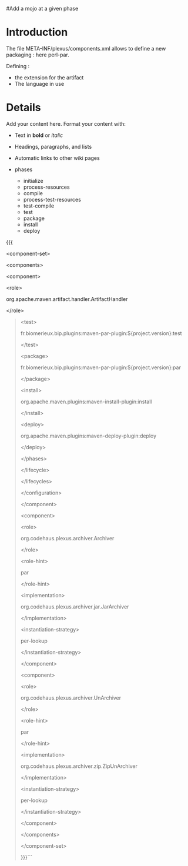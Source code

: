 #Add a mojo at a given phase

# Introduction #

The file META-INF/plexus/components.xml allows to define a new packaging :
here perl-par.

Defining :
  * the extension for the artifact
  * The language in use

# Details #

Add your content here.  Format your content with:
  * Text in **bold** or _italic_
  * Headings, paragraphs, and lists
  * Automatic links to other wiki pages

  * phases
    * initialize
    * process-resources
    * compile
    * process-test-resources
    * test-compile
    * test
    * package
    * install
    * deploy




{{{<?xml version="1.0" encoding="UTF-8"?>


&lt;component-set&gt;


> 

&lt;components&gt;


> > 

&lt;component&gt;


> > > 

&lt;role&gt;

org.apache.maven.artifact.handler.ArtifactHandler

&lt;/role&gt;


> > > <!--
> > > > We want to look this up by dependency-type and POM packaging 'par'

> > > -->
> > > 

&lt;role-hint&gt;

perl-par

&lt;/role-hint&gt;


> > > 

&lt;implementation&gt;

org.apache.maven.artifact.handler.DefaultArtifactHandler
> > > 

&lt;/implementation&gt;


> > > 

&lt;configuration&gt;


> > > > <!--
> > > > > This should always be consistent with the role-hint, to be safe.

> > > > -->
> > > > 

&lt;type&gt;

perl-par

&lt;/type&gt;


> > > > 

&lt;extension&gt;

par

&lt;/extension&gt;


> > > > 

&lt;packaging&gt;

perl-par

&lt;/packaging&gt;


> > > > 

&lt;language&gt;

perl

&lt;/language&gt;



> > > 

&lt;/configuration&gt;



> > 

&lt;/component&gt;




> 

&lt;component&gt;


> > 

&lt;role&gt;

org.apache.maven.lifecycle.mapping.LifecycleMapping

&lt;/role&gt;


> > 

&lt;role-hint&gt;

perl-par

&lt;/role-hint&gt;


> > 

&lt;implementation&gt;

org.apache.maven.lifecycle.mapping.DefaultLifecycleMapping
> > 

&lt;/implementation&gt;


> > 

&lt;configuration&gt;


> > > 

&lt;lifecycles&gt;


> > > > 

&lt;lifecycle&gt;


> > > > > 

&lt;id&gt;

default

&lt;/id&gt;




> 

&lt;phases&gt;


> > <!--
> > > 

&lt;initialize&gt;


> > > fr.biomerieux.bip.plugins:maven-par-plugin:${project.version}:inject-artifact-handler
> > > 

&lt;/initialize&gt;



> > -->
> > 

&lt;process-resources&gt;

org.apache.maven.plugins:maven-resources-plugin:resources
> > 

&lt;/process-resources&gt;


> > <!--
> > > 

&lt;compile&gt;

org.apache.maven.plugins:maven-compiler-plugin:compile
> > > 

&lt;/compile&gt;



> > -->
> > <!--
> > > 

&lt;process-test-resources&gt;

org.apache.maven.plugins:maven-resources-plugin:testResources

&lt;/process-test-resources&gt;


> > > 

&lt;test-compile&gt;

org.apache.maven.plugins:maven-compiler-plugin:testCompile

&lt;/test-compile&gt;


> > > 

&lt;test&gt;

org.apache.maven.plugins:maven-surefire-plugin:test

&lt;/test&gt;



> > -->
> > <!-- perl test running should go here -->
> > 

&lt;test&gt;

fr.biomerieux.bip.plugins:maven-par-plugin:${project.version}:test
> > 

&lt;/test&gt;


> > 

&lt;package&gt;

fr.biomerieux.bip.plugins:maven-par-plugin:${project.version}:par
> > 

&lt;/package&gt;


> > 

&lt;install&gt;

org.apache.maven.plugins:maven-install-plugin:install
> > 

&lt;/install&gt;


> > 

&lt;deploy&gt;

org.apache.maven.plugins:maven-deploy-plugin:deploy
> > 

&lt;/deploy&gt;



> 

&lt;/phases&gt;


> 

&lt;/lifecycle&gt;


> 

&lt;/lifecycles&gt;


> 

&lt;/configuration&gt;


> 

&lt;/component&gt;


> 

&lt;component&gt;


> > 

&lt;role&gt;

org.codehaus.plexus.archiver.Archiver

&lt;/role&gt;


> > 

&lt;role-hint&gt;

par

&lt;/role-hint&gt;


> > 

&lt;implementation&gt;

org.codehaus.plexus.archiver.jar.JarArchiver
> > 

&lt;/implementation&gt;


> > 

&lt;instantiation-strategy&gt;

per-lookup

&lt;/instantiation-strategy&gt;



> 

&lt;/component&gt;



> 

&lt;component&gt;


> > 

&lt;role&gt;

org.codehaus.plexus.archiver.UnArchiver

&lt;/role&gt;


> > 

&lt;role-hint&gt;

par

&lt;/role-hint&gt;


> > 

&lt;implementation&gt;

org.codehaus.plexus.archiver.zip.ZipUnArchiver
> > 

&lt;/implementation&gt;


> > 

&lt;instantiation-strategy&gt;

per-lookup

&lt;/instantiation-strategy&gt;



> 

&lt;/component&gt;


> 

&lt;/components&gt;




&lt;/component-set&gt;


}}}```